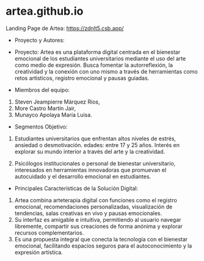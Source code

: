 # artea.github.io
Landing Page de Artea: https://zdnlt5.csb.app/

- Proyecto y Autores:

- Proyecto: Artea es una plataforma digital centrada en el bienestar emocional de los estudiantes universitarios mediante el uso del arte como medio de expresión. Busca fomentar la autorreflexión, la creatividad y la conexión con uno mismo a través de herramientas como retos artísticos, registro emocional y pausas guiadas.

 - Miembros del equipo: 
 1. Steven Jeampierre Márquez Ríos, 
 2.  More Castro Martín Jair, 
 3.  Munayco Apolaya María Luisa.

- Segmentos Objetivo:
1. Estudiantes universitarios que enfrentan altos niveles de estrés, ansiedad o desmotivación. 
  edades: entre 17 y 25 años.
  Interés en explorar su mundo interior a través del arte y la creatividad.

2. Psicólogos institucionales o personal de bienestar universitario, interesados en herramientas innovadoras que promuevan el autocuidado y el desarrollo emocional en estudiantes.

- Principales Características de la Solución Digital:
1. Artea combina arteterapia digital con funciones como el registro emocional, recomendaciones personalizadas, visualización de tendencias, salas creativas en vivo y pausas emocionales.
2. Su interfaz es amigable e intuitiva, permitiendo al usuario navegar libremente, compartir sus creaciones de forma anónima y explorar recursos complementarios. 
3. Es una propuesta integral que conecta la tecnología con el bienestar emocional, facilitando espacios seguros para el autoconocimiento y la expresión artística.
